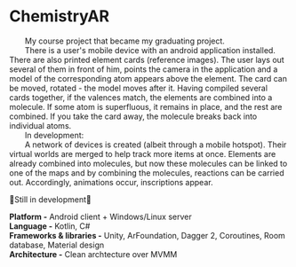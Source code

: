 # ChemistryAR
  My course project that became my graduating project. <br>
  There is a user's mobile device with an android application installed. There are also printed element cards (reference images). The user lays out several of them in front of him, points the camera in the application and a model of the corresponding atom appears above the element. The card can be moved, rotated - the model moves after it. Having compiled several cards together, if the valences match, the elements are combined into a molecule. If some atom is superfluous, it remains in place, and the rest are combined. If you take the card away, the molecule breaks back into individual atoms. <br>
  In development: <br>
  A network of devices is created (albeit through a mobile hotspot). Their virtual worlds are merged to help track more items at once. Elements are already combined into molecules, but now these molecules can be linked to one of the maps and by combining the molecules, reactions can be carried out. Accordingly, animations occur, inscriptions appear. 

🚧Still in development🚧

**Platform -** Android client + Windows/Linux server <br>
**Language -** Kotlin, C# <br>
**Frameworks & libraries -** Unity, ArFoundation, Dagger 2, Coroutines, Room database, Material design <br>
**Architecture -** Clean archtecture over MVMM
